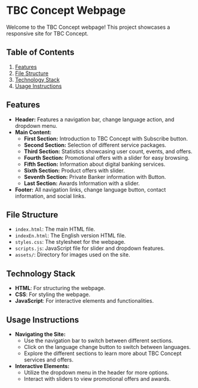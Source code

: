 # TBC Concept Webpage

Welcome to the TBC Concept webpage! This project showcases a responsive site for TBC Concept.

## Table of Contents

1. [Features](#features)
2. [File Structure](#file-structure)
3. [Technology Stack](#technology-stack)
4. [Usage Instructions](#usage-instructions)

## Features

- **Header:** Features a navigation bar, change language action, and dropdown menu.
- **Main Content:**
  - **First Section:** Introduction to TBC Concept with Subscribe button.
  - **Second Section:** Selection of different service packages.
  - **Third Section:** Statistics showcasing user count, events, and offers.
  - **Fourth Section:** Promotional offers with a slider for easy browsing.
  - **Fifth Section:** Information about digital banking services.
  - **Sixth Section:** Product offers with slider.
  - **Seventh Section:** Private Banker information with Button.
  - **Last Section:** Awards Information with a slider.
- **Footer:** All navigation links, change language button, contact information, and social links.

## File Structure

- `index.html`: The main HTML file.
- `indexEn.html`: The English version HTML file.
- `styles.css`: The stylesheet for the webpage.
- `scripts.js`: JavaScript file for slider and dropdown features.
- `assets/`: Directory for images used on the site.

## Technology Stack

- **HTML**: For structuring the webpage.
- **CSS**: For styling the webpage.
- **JavaScript**: For interactive elements and functionalities.

## Usage Instructions

- **Navigating the Site:**
  - Use the navigation bar to switch between different sections.
  - Click on the language change button to switch between languages.
  - Explore the different sections to learn more about TBC Concept services and offers.
- **Interactive Elements:**
  - Utilize the dropdown menu in the header for more options.
  - Interact with sliders to view promotional offers and awards.
